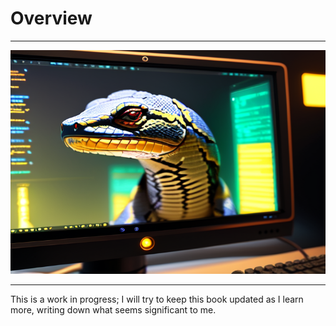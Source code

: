 # Overview

_____

![Overview](./static/images/overview.png)

_____

This is a work in progress; I will try to keep this book updated as I learn more, writing down what seems significant to me.
